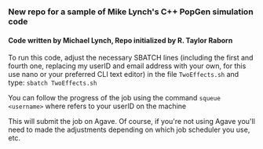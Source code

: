 ### New repo for a sample of Mike Lynch's C++ PopGen simulation code
#### Code written by Michael Lynch, Repo initialized by R. Taylor Raborn

To run this code, adjust the necessary SBATCH lines (including the first and fourth one, replacing my userID and email address with your own, for this use nano or your preferred CLI text editor) in the file `TwoEffects.sh` and type:
`sbatch TwoEffects.sh`

You can follow the progress of the job using the command
`squeue <username>` where <username> refers to your userID on the machine

This will submit the job on Agave.     Of course, if you're not using Agave you'll need to made the adjustments depending on which job scheduler you use, etc.
